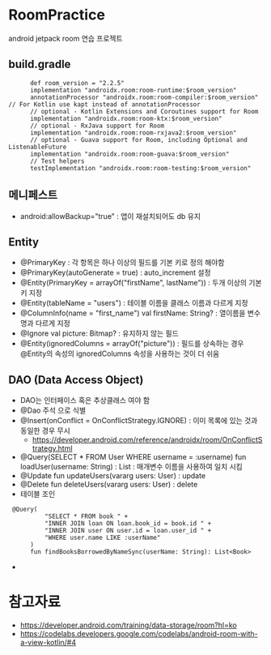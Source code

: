 # RoomPractice
android jetpack room 연습 프로젝트

## build.gradle
```
      def room_version = "2.2.5"
      implementation "androidx.room:room-runtime:$room_version"
      annotationProcessor "androidx.room:room-compiler:$room_version" // For Kotlin use kapt instead of annotationProcessor
      // optional - Kotlin Extensions and Coroutines support for Room
      implementation "androidx.room:room-ktx:$room_version"
      // optional - RxJava support for Room
      implementation "androidx.room:room-rxjava2:$room_version"
      // optional - Guava support for Room, including Optional and ListenableFuture
      implementation "androidx.room:room-guava:$room_version"
      // Test helpers
      testImplementation "androidx.room:room-testing:$room_version"
```

## 메니페스트
  - android:allowBackup="true" : 앱이 재설치되어도 db 유지

## Entity
  - @PrimaryKey : 각 항목은 하나 이상의 필드를 기본 키로 정의 해야함
  - @PrimaryKey(autoGenerate = true) : auto_increment 설정
  - @Entity(PrimaryKey = arrayOf("firstName", lastName")) : 두개 이상의 기본키 지정
  - @Entity(tableName = "users") : 테이블 이름을 클래스 이름과 다르게 지정
  - @ColumnInfo(name = "first_name") val firstName: String? : 열이름을 변수명과 다르게 지정
  - @Ignore val picture: Bitmap? : 유지하지 않는 필드
  - @Entity(ignoredColumns = arrayOf("picture")) : 필드를 상속하는 경우 @Entity의 속성의 ignoredColumns 속성을 사용하는 것이 더 쉬움


## DAO (Data Access Object)
  - DAO는 인터페이스 혹은 추상클래스 여야 함
  - @Dao 주석 으로 식별
  - @Insert(onConflict = OnConflictStrategy.IGNORE) : 이미 목록에 있는 것과 동일한 경우 무시
    - https://developer.android.com/reference/androidx/room/OnConflictStrategy.html
  - @Query(SELECT * FROM User WHERE username = :username) fun loadUser(username: String) : List<User>  : 매개변수 이름을 사용하여 일치 시킴
  - @Update fun updateUsers(vararg users: User) : update
  - @Delete fun deleteUsers(vararg users: User) : delete
  - 테이블 조인
  ```
   @Query(
            "SELECT * FROM book " +
            "INNER JOIN loan ON loan.book_id = book.id " +
            "INNER JOIN user ON user.id = loan.user_id " +
            "WHERE user.name LIKE :userName"
        )
        fun findBooksBorrowedByNameSync(userName: String): List<Book>
  ```
  - 
  








# 참고자료
  - https://developer.android.com/training/data-storage/room?hl=ko
  - https://codelabs.developers.google.com/codelabs/android-room-with-a-view-kotlin/#4
  
